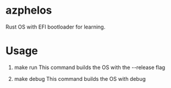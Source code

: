 # azphelos
Rust OS with EFI bootloader for learning.


# Usage

1. make run
This command builds the OS with the --release flag

1. make debug
This command builds the OS with debug
